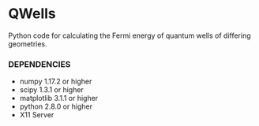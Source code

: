 # QWells
Python code for calculating the Fermi energy of quantum wells of differing geometries.

### DEPENDENCIES
- numpy 1.17.2 or higher
- scipy 1.3.1 or higher
- matplotlib 3.1.1 or higher 
- python 2.8.0 or higher
- X11 Server

